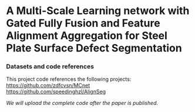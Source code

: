 </head>
<body marginheight="0"><h1>A Multi-Scale Learning network with Gated Fully Fusion and Feature Alignment Aggregation for Steel Plate Surface Defect Segmentation</h1>

<h3>Datasets and code references</h3>
<p>This project code references the following projects:<br><a href="https://github.com/zdfcvsn/MCnet">https://github.com/zdfcvsn/MCnet</a><br><a href="https://github.com/speedinghzl/AlignSeg">https://github.com/speedinghzl/AlignSeg</a>

</p>
<p><em>We will upload the complete code after the paper is published.</em>
